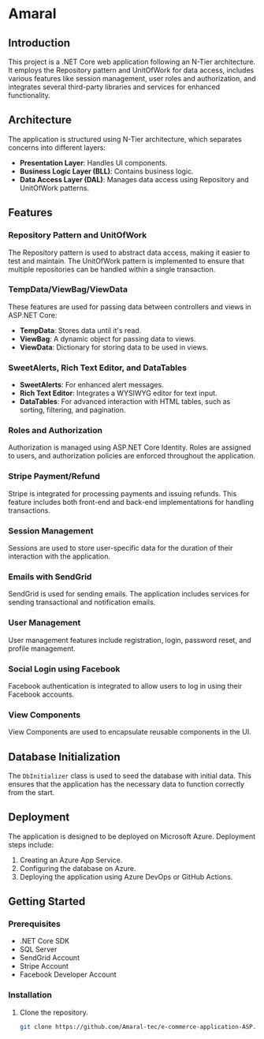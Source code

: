 # Amaral

## Introduction
This project is a .NET Core web application following an N-Tier architecture. It employs the Repository pattern and UnitOfWork for data access, includes various features like session management, user roles and authorization, and integrates several third-party libraries and services for enhanced functionality.

## Architecture
The application is structured using N-Tier architecture, which separates concerns into different layers:
- **Presentation Layer**: Handles UI components.
- **Business Logic Layer (BLL)**: Contains business logic.
- **Data Access Layer (DAL)**: Manages data access using Repository and UnitOfWork patterns.

## Features

### Repository Pattern and UnitOfWork
The Repository pattern is used to abstract data access, making it easier to test and maintain. The UnitOfWork pattern is implemented to ensure that multiple repositories can be handled within a single transaction.

### TempData/ViewBag/ViewData
These features are used for passing data between controllers and views in ASP.NET Core:
- **TempData**: Stores data until it's read.
- **ViewBag**: A dynamic object for passing data to views.
- **ViewData**: Dictionary for storing data to be used in views.

### SweetAlerts, Rich Text Editor, and DataTables
- **SweetAlerts**: For enhanced alert messages.
- **Rich Text Editor**: Integrates a WYSIWYG editor for text input.
- **DataTables**: For advanced interaction with HTML tables, such as sorting, filtering, and pagination.

### Roles and Authorization
Authorization is managed using ASP.NET Core Identity. Roles are assigned to users, and authorization policies are enforced throughout the application.

### Stripe Payment/Refund
Stripe is integrated for processing payments and issuing refunds. This feature includes both front-end and back-end implementations for handling transactions.

### Session Management
Sessions are used to store user-specific data for the duration of their interaction with the application.

### Emails with SendGrid
SendGrid is used for sending emails. The application includes services for sending transactional and notification emails.

### User Management
User management features include registration, login, password reset, and profile management.

### Social Login using Facebook
Facebook authentication is integrated to allow users to log in using their Facebook accounts.

### View Components
View Components are used to encapsulate reusable components in the UI.

## Database Initialization
The `DbInitializer` class is used to seed the database with initial data. This ensures that the application has the necessary data to function correctly from the start.

## Deployment
The application is designed to be deployed on Microsoft Azure. Deployment steps include:
1. Creating an Azure App Service.
2. Configuring the database on Azure.
3. Deploying the application using Azure DevOps or GitHub Actions.

## Getting Started
### Prerequisites
- .NET Core SDK
- SQL Server
- SendGrid Account
- Stripe Account
- Facebook Developer Account

### Installation
1. Clone the repository.
   ```bash
   git clone https://github.com/Amaral-tec/e-commerce-application-ASP.NET-Core-MVC.git